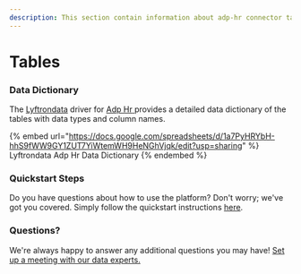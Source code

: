 ```yaml
---
description: This section contain information about adp-hr connector tables information
---
```


# Tables

### Data Dictionary

The [Lyftrondata](https://www.lyftrondata.com/) driver for [Adp Hr](https://www.lyftrondata.com/integration/adp-hr/)[ ](https://www.lyftrondata.com/integration/adp-hr/)provides a detailed data dictionary of the tables with data types and column names.

{% embed url="https://docs.google.com/spreadsheets/d/1a7PyHRYbH-hhS9fWW9GY1ZUT7YiWtemWH9HeNGhVjqk/edit?usp=sharing" %}
Lyftrondata Adp Hr Data Dictionary
{% endembed %}

### Quickstart Steps

Do you have questions about how to use the platform? Don't worry; we've got you covered. Simply follow the quickstart instructions [here](../../../../quickstart-steps.md).

### Questions? <a href="#questions" id="questions"></a>

We're always happy to answer any additional questions you may have! [Set up a meeting with our data experts.](https://www.lyftrondata.com/book-a-meeting/)

